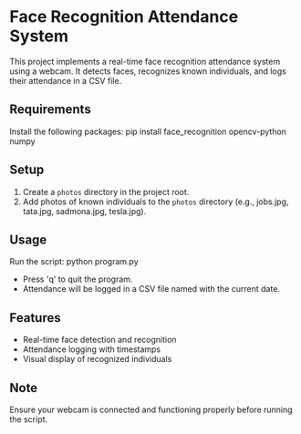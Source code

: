 # Face Recognition Attendance System

This project implements a real-time face recognition attendance system using a webcam. It detects faces, recognizes known individuals, and logs their attendance in a CSV file.

## Requirements

Install the following packages:
pip install face_recognition opencv-python numpy


## Setup

1. Create a `photos` directory in the project root.
2. Add photos of known individuals to the `photos` directory (e.g., jobs.jpg, tata.jpg, sadmona.jpg, tesla.jpg).

## Usage

Run the script:
python program.py


- Press 'q' to quit the program.
- Attendance will be logged in a CSV file named with the current date.

## Features

- Real-time face detection and recognition
- Attendance logging with timestamps
- Visual display of recognized individuals

## Note

Ensure your webcam is connected and functioning properly before running the script.
